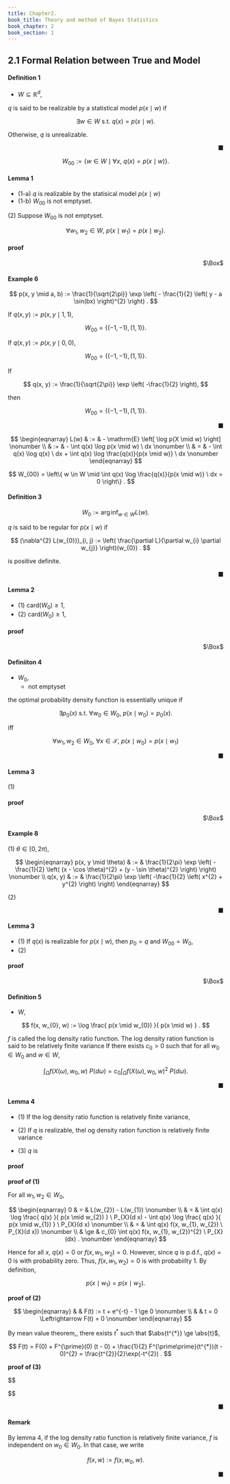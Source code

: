 ```yaml
---
title: Chapter2. 
book_title: Theory and method of Bayes Statistics
book_chapter: 2
book_section: 1
---
```


## 2.1 Formal Relation between True and Model

#### Definition 1
* $W \subseteq \mathbb{R}^{d}$,

$q$ is said to be realizable by a statistical model $p(x \mid w)$ if
 
$$
    \exists w \in W
    \text{ s.t. }
    q(x) = p(x \mid w)
    .
$$

Otherwise, $q$ is unrealizable.

<div class="end-of-statement" style="text-align: right">■</div>

$$
    W_{00}
    :=
    \{
        w \in W
        \mid
        \forall x,
        \
        q(x) = p(x \mid w)
    \}
    .
$$

#### Lemma 1
* (1-a) $q$ is realizable by the statisical model $p(x \mid w)$
* (1-b) $W_{00}$ is not emptyset.


(2) Suppose $W_{00}$ is not emptyset.

$$
    \forall w_{1}, w_{2} \in W,
    \
    p(x \mid w_{1})
    =
    p(x \mid w_{2})
    .
$$

#### proof

<div class="QED" style="text-align: right">$\Box$</div>

#### Example 6

$$
    p(x, y \mid a, b)
    :=
    \frac{1}{\sqrt{2\pi}}
    \exp
    \left(
        -
        \frac{1}{2}
        \left(
            y
            -
            a \sin(bx)
        \right)^{2}
    \right)
    .
$$

If $q(x, y) := p(x, y \mid 1, 1)$,

$$
    W_{00}
    =
    \{
        (-1, -1), (1, 1)
    \}
    .
$$

If $q(x, y) := p(x, y \mid 0, 0)$,

$$
    W_{00}
    =
    \{
        (-1, -1), (1, 1)
    \}
    .
$$

If

$$
    q(x, y)
    :=
    \frac{1}{\sqrt{2\pi}}
    \exp
    \left(
        -\frac{1}{2}
    \right),
$$

then

$$
    W_{00}
    =
    \{
        (-1, -1), (1, 1)
    \}
    .
$$


<div class="end-of-statement" style="text-align: right">■</div>

$$
\begin{eqnarray}
    L(w)
    & := &
        -
        \mathrm{E}
        \left[
            \log p(X \mid w)
        \right]
    \nonumber
    \\
    & := &
        -
        \int
            q(x)
            \log p(x \mid w)
        \ dx
    \nonumber
    \\
    & = &
        - \int
            q(x)
            \log q(x)
        \ dx
        +
        \int
            q(x)
            \log
                \frac{q(x)}{p(x \mid w)}
        \ dx
    \nonumber
\end{eqnarray}
$$

$$
    W_{00}
    =
    \left\{
        w \in W
        \mid
        \int
            q(x)
            \log
                \frac{q(x)}{p(x \mid w)}
        \ dx
        =
        0
    \right\}
    .
$$

#### Definition 3

$$
    W_{0}
    :=
    \arg\inf_{w \in W} L(w)
    .
$$

$q$ is said to be regular for $p(x \mid w)$ if

$$
    (\nabla^{2} L(w_{0}))_{i, j}
    :=
    \left(
        \frac{\partial L}{\partial w_{i} \partial w_{j}} 
    \right)(w_{0})
    .
$$

is positive definite.

<div class="end-of-statement" style="text-align: right">■</div>

#### Lemma 2
* (1) $\mathrm{card}(W_{0}) \ge 1$,
* (2) $\mathrm{card}(W_{0}) \ge 1$,

#### proof

<div class="QED" style="text-align: right">$\Box$</div>

#### Definiiton 4
* $W_{0}$,
    * not emptyset

the optimal probability density function is essentially unique if

$$
    \exists p_{0}(x)
    \text{ s.t. }
    \forall w_{0} \in W_{0},
    \
    p(x \mid w_{0}) = p_{0}(x)
    .
$$

iff

$$
    \forall w_{1}, w_{2} \in W_{0},
    \
    \forall x \in \mathcal{X},
    \
    p(x \mid w_{0}) = p(x \mid w_{1}) 
$$

<div class="end-of-statement" style="text-align: right">■</div>


#### Lemma 3
(1)

#### proof

<div class="QED" style="text-align: right">$\Box$</div>

#### Example 8
(1) $\theta \in [0, 2\pi)$,

$$
\begin{eqnarray}
    p(x, y \mid \theta)
    & := &
        \frac{1}{2\pi}
        \exp
        \left(
            -\frac{1}{2}
            \left(
                (x - \cos \theta)^{2}
                +
                (y - \sin \theta)^{2}
            \right)
        \right)
    \nonumber
    \\
    q(x, y)
    & := &
        \frac{1}{2\pi}
        \exp
        \left(
            -\frac{1}{2}
            \left(
                x^{2} + y^{2}
            \right)
        \right)
\end{eqnarray}
$$

(2)


<div class="end-of-statement" style="text-align: right">■</div>


#### Lemma 3
* (1) If $q(x)$ is realizable for $p(x \mid w)$, then $p_{0} = q$ and $W_{00} = W_{0}$,
* (2) 

#### proof

<div class="QED" style="text-align: right">$\Box$</div>

#### Definition 5
* $W$,

$$
    f(x, w_{0}, w)
    :=
    \log
        \frac{
            p(x \mid w_{0})
        }{
            p(x \mid w)
        }
    .
$$

$f$ is called the log density ratio function.
The log density ration function is said to be relatively finite variance If there exists $c_{0} > 0$ such that for all $w_{0} \in W_{0}$ and $w \in W$,

$$
\begin{equation}
    \int_{\Omega}
        f(X(\omega), w_{0}, w)
    \ P(d \omega)
    =
    c_{0}
    \int_{\Omega}
        f(X(\omega), w_{0}, w)^{2}
    \ P(d \omega)
    .
    \nonumber
\end{equation}
$$

<div class="end-of-statement" style="text-align: right">■</div>


#### Lemma 4

* (1) If the log density ratio function is relatively finite variance,

* (2) If $q$ is realizable, thel og density ration function is relatively finite variance

* (3) $q$ is 


#### proof
**proof of (1)**

For all $w_{1}, w_{2} \in W_{0}$,

$$
\begin{eqnarray}
    0
    & = &
        L(w_{2})
        -
        L(w_{1})
    \nonumber
    \\
    & = &
        \int
            q(x)
            \log
            \frac{
                q(x)
            }{
                p(x \mid w_{2})
            }
        \ P_{X}(d x)
        -
        \int
            q(x)
            \log
            \frac{
                q(x)
            }{
                p(x \mid w_{1})
            }
        \ P_{X}(d x)
    \nonumber
    \\
    & = &
        \int
            q(x)
            f(x, w_{1}, w_{2})
        \ P_{X}(d x))
    \nonumber
    \\
    & \ge &
        c_{0}
        \int
            q(x)
            f(x, w_{1}, w_{2})^{2}
        \ P_{X}(dx)
    .
    \nonumber
\end{eqnarray}
$$

Hence for all $x$, $q(x) = 0$ or $f(x, w_{1}, w_{2}) = 0$.
However, since $q$ is p.d.f., $q(x) = 0$ is with probability zero.
Thus, $f(x, w_{1}, w_{2}) = 0$ is with probabiilty 1.
By definition,

$$
    p(x \mid w_{1})
    =
    p(x \mid w_{2})
    .
$$

**proof of (2)**

$$
\begin{eqnarray}
    & &
        F(t)
        :=
        t + e^{-t} - 1 \ge 0
    \nonumber
    \\
    & &
        t = 0
        \Leftrightarrow
        F(t) = 0
    \nonumber
\end{eqnarray}
$$

By mean value theorem,, there exists $t^{*}$ such that $\abs{t^{*}} \ge \abs{t}$,

$$
    F(t)
    =
    F(0)
    +
    F^{\prime}(0)
    (t - 0)
    +
    \frac{1}{2}
    F^{\prime\prime}(t^{*})(t - 0)^{2}
    =
    \frac{t^{2}}{2}\exp(-t^{2})
    .
$$

**proof of (3)**

$$

$$

<div class="end-of-statement" style="text-align: right">■</div>

#### Remark
By lemma 4, if the log density ratio function is relatively finite variance, $f$ is independent on $w_{0} \in W_{0}$.
In that case, we write

$$
    f(x, w)
    :=
    f(x, w_{0}, w)
    .
$$

<div class="end-of-statement" style="text-align: right">■</div>
